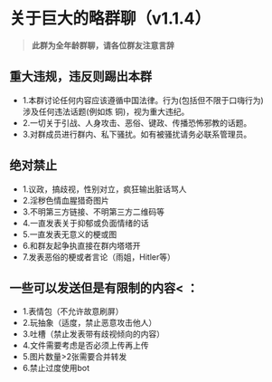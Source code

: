 # 关于巨大的略群聊（v1.1.4）
  >**此群为全年龄群聊，请各位群友注意言辞**
## 重大违规，违反则踢出本群
  - 1.本群讨论任何内容应该遵循中国法律。行为(包括但不限于口嗨行为)  
    涉及任何违法话题(例如炼 铜)，视为重大违纪。
  - 2.一切关于引战、人身攻击、恶俗、键政、传播恐怖邪教的话题。
  - 3.对群成员进行群内、私下骚扰。如有被骚扰请务必联系管理员。
## 绝对禁止
  - 1.议政，搞歧视，性别对立，疯狂输出脏话骂人
  - 2.淫秽色情血腥猎奇图片
  - 3.不明第三方链接、不明第三方二维码等
  - 4.一直发表关于抑郁或负面情绪的话
  - 5.一直发表无意义的梗或图
  - 6.和群友起争执直接在群内塔塔开
  - 7.发表恶俗的梗或者言论（雨姐，Hitler等）
## 一些可以发送但是有限制的内容< ：
  - 1.表情包（不允许故意刷屏）
  - 2.玩抽象（适度，禁止恶意攻击他人）
  - 3.吐槽（禁止发表带有歧视倾向的内容）
  - 4.文件需要考虑是否必须上传再上传
  - 5.图片数量>2张需要合并转发
  - 6.禁止过度使用bot